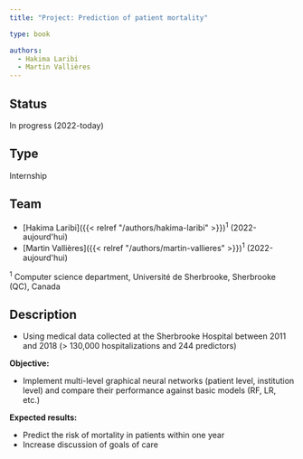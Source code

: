 ```yaml
---
title: "Project: Prediction of patient mortality"

type: book

authors:
  - Hakima Laribi
  - Martin Vallières
---
```


## Status

In progress (2022-today)

## Type

Internship

## Team

- [Hakima Laribi]({{< relref "/authors/hakima-laribi" >}})<sup>1</sup> (2022-aujourd'hui)
- [Martin Vallières]({{< relref "/authors/martin-vallieres" >}})<sup>1</sup> (2022-aujourd'hui)

<sup>1</sup> Computer science department, Université de Sherbrooke, Sherbrooke (QC), Canada

## Description

- Using medical data collected at the Sherbrooke Hospital between 2011 and 2018 (> 130,000 hospitalizations and 244 predictors)

**Objective:** 

- Implement multi-level graphical neural networks (patient level, institution level) and compare their performance against basic models (RF, LR, etc.)

**Expected results:**

- Predict the risk of mortality in patients within one year
- Increase discussion of goals of care
